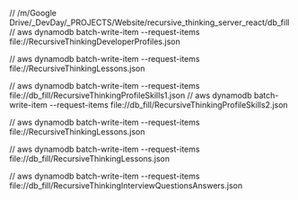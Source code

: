 // /m/Google Drive/_DevDay/_PROJECTS/Website/recursive_thinking_server_react/db_fill
// aws dynamodb batch-write-item --request-items file://RecursiveThinkingDeveloperProfiles.json

// aws dynamodb batch-write-item --request-items file://RecursiveThinkingLessons.json

// aws dynamodb batch-write-item --request-items file://db_fill/RecursiveThinkingProfileSkills1.json
// aws dynamodb batch-write-item --request-items file://db_fill/RecursiveThinkingProfileSkills2.json

// aws dynamodb batch-write-item --request-items file://RecursiveThinkingLessons.json

// aws dynamodb batch-write-item --request-items file://db_fill/RecursiveThinkingLessons.json

// aws dynamodb batch-write-item --request-items file://db_fill/RecursiveThinkingInterviewQuestionsAnswers.json